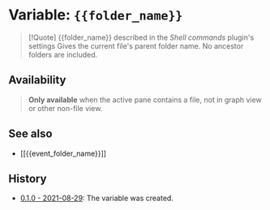 # Variable: `{{folder_name}}`
> [!Quote] {{folder_name}} described in the *Shell commands* plugin's settings
> Gives the current file's parent folder name. No ancestor folders are included.

## Availability
> <strong>Only available</strong> when the active pane contains a file, not in graph view or other non-file view.

## See also
- [[{{event_folder_name}}]]

## History
- [0.1.0 - 2021-08-29](https://github.com/Taitava/obsidian-shellcommands/blob/main/CHANGELOG.md#010---2021-08-29): The variable was created.